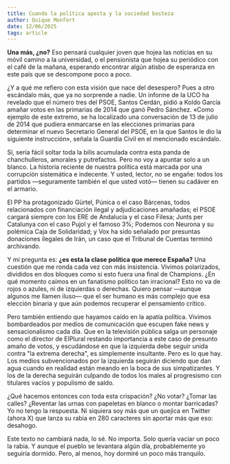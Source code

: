 ```yaml
---
title: Cuando la política apesta y la sociedad bosteza
author: Quique Monfort
date: 12/06/2025
tags: article
---
```


**Una más, ¿no?** Eso pensará cualquier joven que hojea las noticias en su móvil camino a la universidad, o el pensionista que hojea su periódico con el café de la mañana, esperando encontrar algún atisbo de esperanza en este país que se descompone poco a poco.

¿Y a qué me refiero con esta visión que nace del desespero? Pues a otro escándalo más, que ya no sorprende a nadie. Un informe de la UCO ha revelado que el número tres del PSOE, Santos Cerdán, pidió a Koldo García amañar votos en las primarias de 2014 que ganó Pedro Sánchez. «Como ejemplo de este extremo, se ha localizado una conversación de 13 de julio de 2014 que pudiera enmarcarse en las elecciones primarias para determinar el nuevo Secretario General del PSOE, en la que Santos le dio la siguiente instrucción», señala la Guardia Civil en el mencionado escándalo.

Sí, sería fácil soltar toda la bilis acumulada contra esta panda de chanchulleros, amorales y putrefactos. Pero no voy a apuntar solo a un blanco. La historia reciente de nuestra política está marcada por una corrupción sistemática e indecente. Y usted, lector, no se engañe: todos los partidos —seguramente también el que usted votó— tienen su cadáver en el armario.

El PP ha protagonizado Gürtel, Púnica o el caso Bárcenas, todos relacionados con financiación ilegal y adjudicaciones amañadas; el PSOE cargará siempre con los ERE de Andalucía y el caso Filesa; Junts per Catalunya con el caso Pujol y el famoso 3%; Podemos con Neurona y su polémica Caja de Solidaridad; y Vox ha sido señalado por presuntas donaciones ilegales de Irán, un caso que el Tribunal de Cuentas terminó archivando.

Y mi pregunta es: **¿es esta la clase política que merece España?** Una cuestión que me ronda cada vez con más insistencia. Vivimos polarizados, divididos en dos bloques como si esto fuera una final de Champions. ¿En qué momento caímos en un fanatismo político tan irracional? Esto no va de rojos o azules, ni de izquierdas o derechas. Quiero pensar —aunque algunos me llamen iluso— que el ser humano es más complejo que esa elección binaria y que aún podemos recuperar el pensamiento crítico.

Pero también entiendo que hayamos caído en la apatía política. Vivimos bombardeados por medios de comunicación que escupen fake news y sensacionalismo cada día. Que en la televisión pública salga un personaje como el director de ElPlural restando importancia a este caso de presunto amaño de votos, y escudándose en que la izquierda debe seguir unida contra "la extrema derecha", es simplemente insultante. Pero es lo que hay. Los medios subvencionados por la izquierda seguirán diciendo que dan agua cuando en realidad están meando en la boca de sus simpatizantes. Y los de la derecha seguirán culpando de todos los males al progresismo con titulares vacíos y populismo de saldo.

¿Qué hacemos entonces con toda esta crispación? ¿No votar? ¿Tomar las calles? ¿Reventar las urnas con papeletas en blanco o montar barricadas? Yo no tengo la respuesta. Ni siquiera soy más que un quejica en Twitter (ahora X) que lanza su rabia en 280 caracteres sin aportar más que eso: desahogo.

Este texto no cambiará nada, lo sé. No importa. Solo quería vaciar un poco la rabia. Y aunque el pueblo se levantara algún día, probablemente yo seguiría dormido. Pero, al menos, hoy dormiré un poco más tranquilo.  
